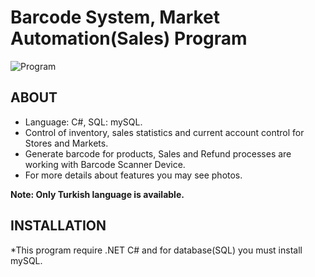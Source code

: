 # Barcode System, Market Automation(Sales) Program
![Program](1.jpg)


## ABOUT
- Language: C#, SQL: mySQL.
- Control of inventory, sales statistics and current account control for Stores and Markets.
- Generate barcode for products, Sales and Refund processes are working with Barcode Scanner Device. 
- For more details about features you may see photos.

**Note: Only Turkish language is available.**

## INSTALLATION

*This program require .NET C# and for database(SQL) you must install mySQL.


